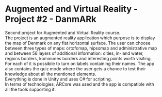 # Augmented and Virtual Reality - Project #2 - DanmARk
Second project for Augmented and Virtual Reality course.<br/>
The project is an augmented reality application which purpose is to display the map of Denmark on any flat horizontal surface. The user can choose between three types of maps: ortofomap, hipsomap and administrative map and between 56 layers of additional information: cities, in-land water, regions borders, kommunes borders and interesting points worth visiting. For each of it is possibile to turn on labels containing their names. The app also contains the quiz mode where the user gets a chance to test their knowledge about all the mentioned elements.<br/>
Everything is done in Unity and uses C# for scripting.<br/>
In terms of technologies, ARCore was used and the app is compatible with all the tools supporting it.<br/><br/>


